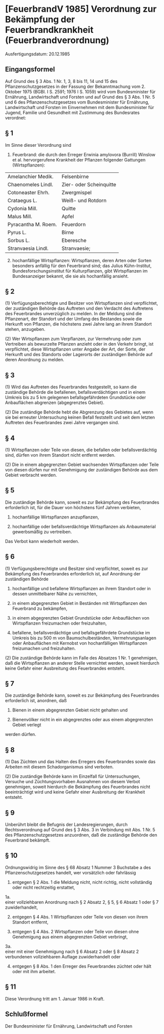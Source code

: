 # [FeuerbrandV 1985] Verordnung zur Bekämpfung der Feuerbrandkrankheit  (Feuerbrandverordnung)

Ausfertigungsdatum: 20.12.1985

 

## Eingangsformel

Auf Grund des § 3 Abs. 1 Nr. 1, 3, 8 bis 11, 14 und 15 des Pflanzenschutzgesetzes in der Fassung der Bekanntmachung vom 2. Oktober 1975 (BGBl. I S. 2591; 1976 I S. 1059) wird vom Bundesminister für Ernährung, Landwirtschaft und Forsten und auf Grund des § 3 Abs. 1 Nr. 5 und 6 des Pflanzenschutzgesetzes vom Bundesminister für Ernährung, Landwirtschaft und Forsten im Einvernehmen mit dem Bundesminister für Jugend, Familie und Gesundheit mit Zustimmung des Bundesrates verordnet:


## § 1

Im Sinne dieser Verordnung sind

1. Feuerbrand: die durch den Erreger Erwinia amylovora (Burrill) Winslow et al. hervorgerufene Krankheit der Pflanzen folgender Gattungen (Wirtspflanzen):

  

|                     |                         |
|:--------------------|:------------------------|
| Amelanchier Medik.  | Felsenbirne             |
| Chaenomeles Lindl.  | Zier- oder Scheinquitte |
| Cotoneaster Ehrh.   | Zwergmispel             |
| Crataegus L.        | Weiß- und Rotdorn       |
| Cydonia Mill.       | Quitte                  |
| Malus Mill.         | Apfel                   |
| Pyracantha M. Roem. | Feuerdorn               |
| Pyrus L.            | Birne                   |
| Sorbus L.           | Eberesche               |
| Stranvaesia Lindl.  | Stranvaesie;            |

2. hochanfällige Wirtspflanzen: Wirtspflanzen, deren Arten oder Sorten besonders anfällig für den Feuerbrand sind; das Julius Kühn-Institut, Bundesforschungsinstitut für Kulturpflanzen, gibt Wirtspflanzen im Bundesanzeiger bekannt, die sie als hochanfällig ansieht.


## § 2

(1) Verfügungsberechtigte und Besitzer von Wirtspflanzen sind verpflichtet, der zuständigen Behörde das Auftreten und den Verdacht des Auftretens des Feuerbrandes unverzüglich zu melden. In der Meldung sind die Pflanzenart, der Standort und der Umfang des Bestandes sowie die Herkunft von Pflanzen, die höchstens zwei Jahre lang an ihrem Standort stehen, anzugeben.

(2) Wer Wirtspflanzen zum Verpflanzen, zur Vermehrung oder zum Vertreiben als bewurzelte Pflanzen anzieht oder in den Verkehr bringt, ist verpflichtet, diese Wirtspflanzen unter Angabe der Art, der Sorte, der Herkunft und des Standorts oder Lagerorts der zuständigen Behörde auf deren Anordnung zu melden.


## § 3

(1) Wird das Auftreten des Feuerbrandes festgestellt, so kann die zuständige Behörde die befallenen, befallsverdächtigen und in einem Umkreis bis zu 5 km gelegenen befallsgefährdeten Grundstücke oder Anbauflächen abgrenzen (abgegrenztes Gebiet).

(2) Die zuständige Behörde hebt die Abgrenzung des Gebietes auf, wenn sie bei erneuter Untersuchung keinen Befall feststellt und seit dem letzten Auftreten des Feuerbrandes zwei Jahre vergangen sind.


## § 4

(1) Wirtspflanzen oder Teile von diesen, die befallen oder befallsverdächtig sind, dürfen von ihrem Standort nicht entfernt werden.

(2) Die in einem abgegrenzten Gebiet wachsenden Wirtspflanzen oder Teile von diesen dürfen nur mit Genehmigung der zuständigen Behörde aus dem Gebiet verbracht werden.


## § 5

Die zuständige Behörde kann, soweit es zur Bekämpfung des Feuerbrandes erforderlich ist, für die Dauer von höchstens fünf Jahren verbieten,

1. hochanfällige Wirtspflanzen anzupflanzen,

2. hochanfällige oder befallsverdächtige Wirtspflanzen als Anbaumaterial gewerbsmäßig zu vertreiben.

Das Verbot kann wiederholt werden.


## § 6

(1) Verfügungsberechtigte und Besitzer sind verpflichtet, soweit es zur Bekämpfung des Feuerbrandes erforderlich ist, auf Anordnung der zuständigen Behörde

1. hochanfällige und befallene Wirtspflanzen an ihrem Standort oder in dessen unmittelbarer Nähe zu vernichten,

2. in einem abgegrenzten Gebiet in Beständen mit Wirtspflanzen den Feuerbrand zu bekämpfen,

3. in einem abgegrenzten Gebiet Grundstücke oder Anbauflächen von Wirtspflanzen freizumachen oder freizuhalten,

4. befallene, befallsverdächtige und befallsgefährdete Grundstücke im Umkreis bis zu 500 m von Baumschulbeständen, Vermehrungsanlagen oder Anbauflächen mit Kernobst von hochanfälligen Wirtspflanzen freizumachen und freizuhalten.

(2) Die zuständige Behörde kann im Falle des Absatzes 1 Nr. 1 genehmigen, daß die Wirtspflanzen an anderer Stelle vernichtet werden, soweit hierdurch keine Gefahr einer Ausbreitung des Feuerbrandes entsteht.


## § 7

Die zuständige Behörde kann, soweit es zur Bekämpfung des Feuerbrandes erforderlich ist, anordnen, daß

1. Bienen in einem abgegrenzten Gebiet nicht gehalten und

2. Bienenvölker nicht in ein abgegrenztes oder aus einem abgegrenzten Gebiet verlegt

werden dürfen.


## § 8

(1) Das Züchten und das Halten des Erregers des Feuerbrandes sowie das Arbeiten mit diesem Schadorganismus sind verboten.

(2) Die zuständige Behörde kann im Einzelfall für Untersuchungen, Versuche und Züchtungsvorhaben Ausnahmen von diesem Verbot genehmigen, soweit hierdurch die Bekämpfung des Feuerbrandes nicht beeinträchtigt wird und keine Gefahr einer Ausbreitung der Krankheit entsteht.


## § 9

Unberührt bleibt die Befugnis der Landesregierungen, durch Rechtsverordnung auf Grund des § 3 Abs. 3 in Verbindung mit Abs. 1 Nr. 5 des Pflanzenschutzgesetzes anzuordnen, daß die zuständige Behörde den Feuerbrand bekämpft.


## § 10

Ordnungswidrig im Sinne des § 68 Absatz 1 Nummer 3 Buchstabe a des Pflanzenschutzgesetzes handelt, wer vorsätzlich oder fahrlässig

1. entgegen § 2 Abs. 1 die Meldung nicht, nicht richtig, nicht vollständig oder nicht rechtzeitig erstattet,

1a.  
einer vollziehbaren Anordnung nach § 2 Absatz 2, § 5, § 6 Absatz 1 oder § 7 zuwiderhandelt,

2. entgegen § 4 Abs. 1 Wirtspflanzen oder Teile von diesen von ihrem Standort entfernt,

3. entgegen § 4 Abs. 2 Wirtspflanzen oder Teile von diesen ohne Genehmigung aus einem abgegrenzten Gebiet verbringt,

3a.  
einer mit einer Genehmigung nach § 6 Absatz 2 oder § 8 Absatz 2 verbundenen vollziehbaren Auflage zuwiderhandelt oder

4. entgegen § 8 Abs. 1 den Erreger des Feuerbrandes züchtet oder hält oder mit ihm arbeitet.


## § 11

Diese Verordnung tritt am 1. Januar 1986 in Kraft.


## Schlußformel

Der Bundesminister für Ernährung, Landwirtschaft und Forsten
